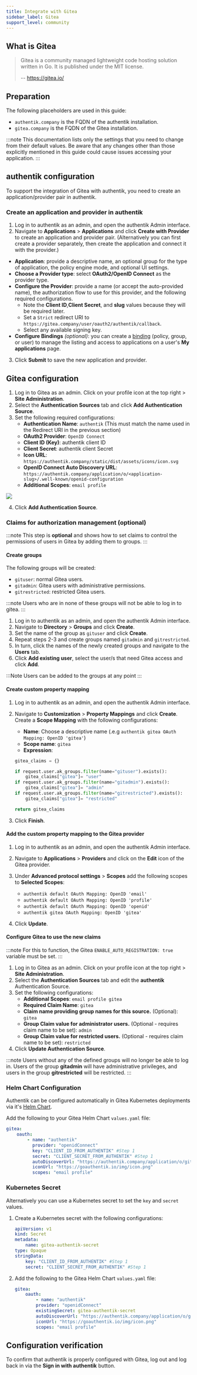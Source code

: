 ```yaml
---
title: Integrate with Gitea
sidebar_label: Gitea
support_level: community
---
```


## What is Gitea

> Gitea is a community managed lightweight code hosting solution written in Go. It is published under the MIT license.
>
> -- https://gitea.io/

## Preparation

The following placeholders are used in this guide:

- `authentik.company` is the FQDN of the authentik installation.
- `gitea.company` is the FQDN of the Gitea installation.

:::note
This documentation lists only the settings that you need to change from their default values. Be aware that any changes other than those explicitly mentioned in this guide could cause issues accessing your application.
:::

## authentik configuration

To support the integration of Gitea with authentik, you need to create an application/provider pair in authentik.

### Create an application and provider in authentik

1. Log in to authentik as an admin, and open the authentik Admin interface.
2. Navigate to **Applications** > **Applications** and click **Create with Provider** to create an application and provider pair. (Alternatively you can first create a provider separately, then create the application and connect it with the provider.)

- **Application**: provide a descriptive name, an optional group for the type of application, the policy engine mode, and optional UI settings.
- **Choose a Provider type**: select **OAuth2/OpenID Connect** as the provider type.
- **Configure the Provider**: provide a name (or accept the auto-provided name), the authorization flow to use for this provider, and the following required configurations.
    - Note the **Client ID**,**Client Secret**, and **slug** values because they will be required later.
    - Set a `Strict` redirect URI to `https://gitea.company/user/oauth2/authentik/callback`.
    - Select any available signing key.
- **Configure Bindings** _(optional)_: you can create a [binding](/docs/add-secure-apps/flows-stages/bindings/) (policy, group, or user) to manage the listing and access to applications on a user's **My applications** page.

3. Click **Submit** to save the new application and provider.

## Gitea configuration

1. Log in to Gitea as an admin. Click on your profile icon at the top right > **Site Administration**.
2. Select the **Authentication Sources** tab and click **Add Authentication Source**.
3. Set the following required configurations:
    - **Authentication Name**: `authentik` (This must match the name used in the Redirect URI in the previous section)
    - **OAuth2 Provider**: `OpenID Connect`
    - **Client ID (Key)**: authentik client ID
    - **Client Secret**: authentik client Secret
    - **Icon URL**: `https://authentik.company/static/dist/assets/icons/icon.svg`
    - **OpenID Connect Auto Discovery URL**: `https://authentik.company/application/o/<application-slug>/.well-known/openid-configuration`
    - **Additional Scopes**: `email profile`

![](./gitea1.png)

4. Click **Add Authentication Source**.

### Claims for authorization management (optional)

:::note
This step is **optional** and shows how to set claims to control the permissions of users in Gitea by adding them to groups.
:::

#### Create groups

The following groups will be created:

- `gituser`: normal Gitea users.
- `gitadmin`: Gitea users with administrative permissions.
- `gitrestricted`: restricted Gitea users.

:::note
Users who are in none of these groups will not be able to log in to gitea.
:::

1. Log in to authentik as an admin, and open the authentik Admin interface.
2. Navigate to **Directory** > **Groups** and click **Create**.
3. Set the name of the group as `gituser` and click **Create**.
4. Repeat steps 2-3 and create groups named `gitadmin` and `gitrestricted`.
5. In turn, click the names of the newly created groups and navigate to the **Users** tab.
6. Click **Add existing user**, select the user/s that need Gitea access and click **Add**.

:::Note
Users can be added to the groups at any point
:::

#### Create custom property mapping

1. Log in to authentik as an admin, and open the authentik Admin interface.
2. Navigate to **Customization** > **Property Mappings** and click **Create**. Create a **Scope Mapping** with the following configurations:

    - **Name**: Choose a descriptive name (.e.g `authentik gitea OAuth Mapping: OpenID 'gitea'`)
    - **Scope name**: `gitea`
    - **Expression**:

    ```python showLineNumbers
    gitea_claims = {}

    if request.user.ak_groups.filter(name="gituser").exists():
        gitea_claims["gitea"]= "user"
    if request.user.ak_groups.filter(name="gitadmin").exists():
        gitea_claims["gitea"]= "admin"
    if request.user.ak_groups.filter(name="gitrestricted").exists():
        gitea_claims["gitea"]= "restricted"

    return gitea_claims
    ```

3. Click **Finish**.

#### Add the custom property mapping to the Gitea provider

1. Log in to authentik as an admin, and open the authentik Admin interface.
2. Navigate to **Applications** > **Providers** and click on the **Edit** icon of the Gitea provider.
3. Under **Advanced protocol settings** > **Scopes** add the following scopes to **Selected Scopes**:

    - `authentik default OAuth Mapping: OpenID 'email'`
    - `authentik default OAuth Mapping: OpenID 'profile'`
    - `authentik default OAuth Mapping: OpenID 'openid'`
    - `authentik gitea OAuth Mapping: OpenID 'gitea'`

4. Click **Update**.

#### Configure Gitea to use the new claims

:::note
For this to function, the Gitea `ENABLE_AUTO_REGISTRATION: true` variable must be set.
:::

1. Log in to Gitea as an admin. Click on your profile icon at the top right > **Site Administration**.
2. Select the **Authentication Sources** tab and edit the **authentik** Authentication Source.
3. Set the following configurations:
    - **Additional Scopes**: `email profile gitea`
    - **Required Claim Name**: `gitea`
    - **Claim name providing group names for this source.** (Optional): `gitea`
    - **Group Claim value for administrator users.** (Optional - requires claim name to be set): `admin`
    - **Group Claim value for restricted users.** (Optional - requires claim name to be set): `restricted`
4. Click **Update Authentication Source**.

:::note
Users without any of the defined groups will no longer be able to log in.
Users of the group **gitadmin** will have administrative privileges, and users in the group **gitrestricted** will be restricted.
:::

### Helm Chart Configuration

Authentik can be configured automatically in Gitea Kubernetes deployments via it's [Helm Chart](https://gitea.com/gitea/helm-chart/).

Add the following to your Gitea Helm Chart `values.yaml` file:

```yaml showLineNumbers
gitea:
    oauth:
        - name: "authentik"
          provider: "openidConnect"
          key: "CLIENT_ID_FROM_AUTHENTIK" #Step 1
          secret: "CLIENT_SECRET_FROM_AUTHENTIK" #Step 1
          autoDiscoverUrl: "https://authentik.company/application/o/gitea-slug/.well-known/openid-configuration"
          iconUrl: "https://goauthentik.io/img/icon.png"
          scopes: "email profile"
```

### Kubernetes Secret

Alternatively you can use a Kubernetes secret to set the `key` and `secret` values.

1. Create a Kubernetes secret with the following configurations:

    ```yaml showLineNumbers
    apiVersion: v1
    kind: Secret
    metadata:
        name: gitea-authentik-secret
    type: Opaque
    stringData:
        key: "CLIENT_ID_FROM_AUTHENTIK" #Step 1
        secret: "CLIENT_SECRET_FROM_AUTHENTIK" #Step 1
    ```

2. Add the following to the Gitea Helm Chart `values.yaml` file:

    ```yaml showLineNumbers
    gitea:
        oauth:
            - name: "authentik"
            provider: "openidConnect"
            existingSecret: gitea-authentik-secret
            autoDiscoverUrl: "https://authentik.company/application/o/gitea-slug/.well-known/openid-configuration"
            iconUrl: "https://goauthentik.io/img/icon.png"
            scopes: "email profile"
    ```

## Configuration verification

To confirm that authentik is properly configured with Gitea, log out and log back in via the **Sign in with authentik** button.
